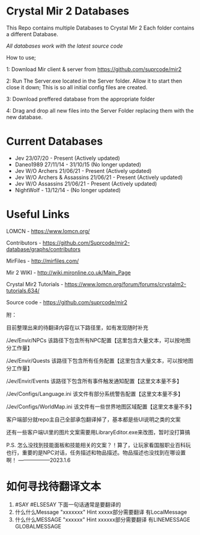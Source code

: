 # Crystal Mir 2 Databases

This Repo contains multiple Databases to Crystal Mir 2 
Each folder contains a different Database.

*All databases work with the latest source code*

How to use;

1: Download Mir client & server from https://github.com/suprcode/mir2

2: Run The Server.exe located in the Server folder. Allow it to start then close it down; This is so all initial config files are created.

3: Download preffered database from the appropriate folder

4: Drag and drop all new files into the Server Folder replacing them with the new database.



# Current Databases

- Jev 23/07/20 - Present (Actively updated)
- Daneo1989 27/11/14 - 31/10/15 (No longer updated)
- Jev W/O Archers 21/06/21 - Present (Actively updated)
- Jev W/O Archers & Assassins 21/06/21 - Present (Actively updated)
- Jev W/O Assassins 21/06/21 - Present (Actively updated)
- NightWolf - 13/12/14 - (No longer updated)

# Useful Links

LOMCN - https://www.lomcn.org/

Contributors - https://github.com/Suprcode/mir2-database/graphs/contributors

MirFiles - http://mirfiles.com/

Mir 2 WIKI - http://wiki.mironline.co.uk/Main_Page

Crystal Mir2 Tutorials - https://www.lomcn.org/forum/forums/crystalm2-tutorials.634/

Source code - https://github.com/suprcode/mir2

附：

目前整理出来的待翻译内容在以下路径里，如有发现随时补充

/Jev/Envir/NPCs 该路径下包含所有NPC配置【这里包含大量文本，可以按地图分工作量】

/Jev/Envir/Quests 该路径下包含所有任务配置【这里包含大量文本，可以按地图分工作量】

/Jev/Envir/Events 该路径下包含所有事件触发通知配置【这里文本量不多】

/Jev/Configs/Language.ini 该文件有部分系统警告配置【这里文本量不多】

/Jev/Configs/WorldMap.ini 该文件有一些世界地图区域配置【这里文本量不多】

客户端部分就repo主自己全部承包翻译掉了，基本都是些UI说明之类的文案

还有一些客户端UI里的图片文案需要用LibraryEditor.exe来改图，暂时没打算搞

P.S. 怎么没找到技能面板和技能相关的文案？！算了，让玩家看国服职业百科玩也行，重要的是NPC对话，任务描述和物品描述。物品描述也没找到在哪设置啊！ ——————2023.1.6

# 如何寻找待翻译文本
1. #SAY #ELSESAY 下面一句话通常是要翻译的
2. 什么什么Message "xxxxxxx" Hint  xxxxx部分需要翻译 有LocalMessage
3. 什么什么MESSAGE "xxxxxx" Hint xxxxxx部分需要翻译 有LINEMESSAGE GLOBALMESSAGE
